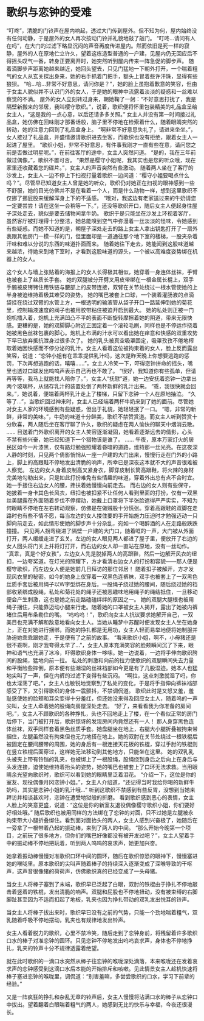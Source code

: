 # 歌织与恋钟的受难

“叮咚”，清脆的门铃声在屋内响起，透过大门传到屋外。但不知为何，屋内始终没有任何动静，于是屋外的女人再次按动门铃并礼貌地敲了敲门。
“叮咚…请问有人在吗”，在大门的过滤下略显沉闷的声音再度传进屋内。然而依旧是死一样的寂静，屋外的人在原地伫立许久，望着这栋造型普通的一户建，见屋内仍无回应后不得摇头叹气一番，转身正要离开时，她突然听到屋内传来一阵急促的脚步声。
随着滴脚步声距离她越来越近，她回头望去，只见门猛地一下朝外打开，一个喘着粗气的女人从玄关探出身来，她的右手抓着门把手，额头上冒着些许汗珠，显得有些狼狈。
“哈…哈…非常不好意思，请问你是？”，她的脸上虽抱着歉意的笑容，但由于女主人貌似并不认识门外的女人，于是她的眼神中流露着淡淡的疑惑和一丝难以察觉的不满。
屋外的女人立刻转过身来，朝她鞠了一躬：“不好意思打扰了，我是隔壁新搬来的邻居，我叫樱守歌织。”，说着，歌织便将怀里包装精美的礼品盒呈给女主人，“这是我的一点心意，以后还请多多关照。”
女主人并没有第一时间接过礼品盒，她仿佛在回味刚才那番话般，脑子里不停地在检索着什么，随着眼睛突然的转动，她的注意力回到了礼品盒身上。
“啊非常不好意思失礼了，请进来坐坐。”，女人接过了礼品盒，并盛情邀请歌织进去坐客，而歌织也没有拒绝，跟着女主人一起进了屋里。
“歌织小姐，非常不好意思，有件事我刚才一直有些在意，请问您之前是否做过明星呢。”，在前往客厅的途中，女主人突然问道。
“是的，我在三年前做过偶像。”，歌织不置可否。
“果然是樱守小姐呢，我其实也是您的听众哦，现在家里还收藏着您的碟片。”，女主人的声音突然有些激动。
随着两人坐在了客厅的沙发上，女主人一边不停上下扫视打量着歌织一边问道：“樱守小姐要喝点什么吗？”。尽管早已知道女主人曾是她的听众，歌织仍对她正在扫视的眼神感到一些不舒服，她的目光仿佛并不是在看着一个人，而是什么动物一样，想到这里歌织不仅挪了挪屁股来缓解浑身上下的不适感。
“哦对，我这边有老家送过来的牛奶请您一定要尝尝！请在这坐一会稍等一下。”，还没等歌织开口，随后女主人便起身往屋子深处走去，貌似是要去储物间拿牛奶。
歌织于是只能坐在沙发上环视着客厅，虽然客厅被打理得十分整洁，她总能嗅到空气中弥漫着一丝淡淡的怪味，令她感到有些疑惑。而她不知道的是，朝屋子深处走去的路上女主人拿出钥匙打开了一扇外表跟其他房门一模一样的门，但里面却是一道通往那个地下室的楼梯，一股夹杂着汗味和难以分说的东西的味道扑面而来。
随着她往下走去，她能闻到这股味道越来越浓，待她来到地下室时，才看到这股味道的源头，一个被以高难度姿势绑在机器上的女人。

这个女人与墙上张贴着的海报上的女人长得极其相似，她穿着一身连体丝袜，手臂也被套上了丝质长手套。
她的双腿被分开劈叉用皮带绑在一根金属长棍上，双手手腕被皮铐铐住用铁链与腰部上的皮带连接，双臂在关节处绕过一根水管使她的上半身被迫维持着极其难受的姿势。
她的嘴巴被套上口球，一个装着灌肠液的点滴袋挂在绕过双臂的水管上方，一根透明的输液管从袋子开口一路延伸到她的菊花里，控制输液速度的阀子也被用胶带粘住被迫开启到最大。
她的私处则正被一门炮机插入着，炮机上充满凹凸不平的表面不断旋转摩擦着她的阴道，带来无限快感。更糟的是，她的双脚脚心附近正固定着一个滚轮毛刷，同样也是不停运作挠着她被黑色丝袜包裹的脚心。炮机上布满的汁水可以看出她在痒意和快感的双重攻势下早已放弃抵抗泄身过很多次了。
她的乳头被真空吸罩固定，吸罩孜孜不倦地榨取着她因快感而不停分泌的乳汁。女主人看着这位被拘束着的女人，脸上反而露出笑容，说道：“恋钟小姐有在乖乖提供乳汁吗，这次是昨天晚上你想要逃跑的惩罚，下次再想逃跑的话，嘻嘻……”，女主人冷笑一下，吓得恋钟拼命的摇头，嘴里也透过口球发出呜呜声表示自己再也不敢了。
“很好，我知道你有些孤单，但请再等等，我马上就能找人陪你了。”，女主人“抚慰”道，她一边安抚着恋钟一边拿出两个玻璃杯，从储存乳汁的装置处倒了两杯新鲜的乳汁出来。
“乖，我很快就会回来。”，她说着，便端着两杯乳汁走上了楼梯，只留下恋钟一个人在原地抽泣。
“久等了…”，当歌织回过神来时，女主人已经端着两杯牛奶来到了她的面前。尽管她对女主人家的环境感到有些疑惑，但出于礼貌，她轻轻抿了一口。
“嗯，非常的新鲜，非常的美味。”，牛奶的味道十分鲜美，歌织不禁赞赏道。而女主人听到赞赏十分欣喜，两人随后坐在客厅聊了许久，歌织的疑虑在两人愉快的聊天中烟消云散。
……
目送着门外歌织离开的女主人笑容逐渐凝固，她看着逐渐远去的倩影，心头不禁有些兴奋，她已经知道下一个猎物该是谁了。
……
午夜，原本万家灯火的居民区如今一片漆黑，仅有路灯勉强照耀着昏暗的道路，维持那一丝光亮。在这夜深人静的时刻，只见两个倩影悄悄从一座一户建的大门出来，慢慢行走在门外的小路上，脚上的高跟鞋不停地发出清脆的响声，所幸已是深夜这本就不大的声音很难被人察觉。
左边的女人身着皮制高叉紧身衣，脚穿皮制长筒高跟鞋，将火辣的身材完美地勾勒出来，只是如此打扮难免有些情趣的味道，穿着外出总有点不合时宜。她一手搂住右边女人的腰，搀扶着她慢慢向前走去。
而右边的女人则有些保守，她披着一身卡其色长风衣，纽扣也被扣紧不让任何人看到里面的打扮，仅有一双黑丝美腿露在外面随着步伐不停摆动，她戴上口罩将下半张脸遮得严严实实，不知为何眼睛不停地在左右转动观察，仿佛是在做贼般十分慌张。穿着高跟鞋的双脚在走路时也有些不情不愿，每当左边的女人搂住要的手开始施力压迫时才勉强迈动一只脚向前走去，如此情形使她的脚步声十分杂乱，宛如一个喝醉酒的人在走路般跌跌撞撞。
只见两人拐弯绕进了隔壁一户建的大门口，随着哐的一声，大门被从外面打开，两人缓缓走进了玄关。左边的女人眼见两人都进了屋子里，便放开了右边的女人回头将门关上并将灯打开，而右边的女人却一直站在原地，没有一丝动作。
“真乖，真是个好女孩”，左边女人先是脱掉两人的高跟鞋，然后一边解开风衣的纽扣，一边夸奖道。在灯光的照耀下，方才看清右边女人的打扮和容貌——那人便是樱守歌织，而左边女人便是她前几日拜访的那位邻居！
随着扣子被解开，方才发现风衣里的秘密。如今的她身上仅穿着一双黑色连裤袜，双手也被套上了一双黑色丝质手套后被用绳子以W字型绑在身后。一股绳子绕过她的腰间，随后绕过她的裆部收紧绑成股绳，私处和菊花处的绳子还被恶趣味地用绳子的绳结抵住，一旦移动便会产生刺激，这也是她之前走路磕磕绊绊的原因之一。
她的双腿大腿根也被用绳子捆住，只能靠迈动小腿来行走。随着她的口罩被女主人揭开，露出了她被内裤堵住后用布条勒住的嘴。
“呜呜呜！”，歌织向女主人抗议要求她解开自己，一双美目也充满不解和敌意地看向女主人。当她从睡梦中苏醒时便发现女主人坐在她身上，正在对她进行捆绑，而她的挣扎都是无用功，女主人轻而易举地便将她制服并胁迫她乖乖跟她走，于是便有了之前的故事。
“看来歌织小姐，啊不，小母猪还是很不乖啊，刚才我夸得太早了…”，女主人原本充满笑容的脸颊瞬间沉了下来，眼神和语气也充满了冰冷，吓得歌织身体一哆嗦。她一边说着，一边将手伸向歌织胯间的股绳，猛地向前一拉。
私处的刺激和向前的拉力使歌织的双腿瞬间失去力量和平衡险些摔倒，原本便有些潮湿的丝袜裆部如今更是有了几股湿迹。她本人也猛地尖叫了一声，但在内裤的过滤下变得有些沉闷。
“啊拉，这点刺激就湿了吗，你也太淫荡了吧。”，女主人也敏锐地觉察到了私处的变化，于是将手指伸向裤袜裆部感受了下，又引得歌织的身体一震颤抖，不禁调侃道。
歌织此时是又怒又羞，羞耻感使她的脸颊和耳朵变得十分羞红，但还她没来得及回应女主人，随着呜的一声尖叫，女主人牵着她的股绳向房屋深处走去。
“好了，来看看我为你准备的房间吧。”，女主人不顾歌织的各种挣扎，头也不回地走上了楼，在一个看似正常的房门后停下，当门被打开后，歌织惊讶的发现房间内竟然还有一人！
那人身穿黑色连体丝袜，双手同样套着黑色丝质手套。她盘腿坐在地上，右腿大小腿折叠被拘束带捆住，左腿虽然没有拘束但也无力地搭在地上。她的双肘在关节处绕过一根铁棍后被固定在腰间腰带的周围，她的身后有一根连接天花板的铁棍，穿过手肘的铁棍则在竖立铁棍后面穿过，这样她无法移动到其他地方，只能坐在这里。
她的双乳乳头被夹上带有铃铛的乳夹，也被绑上了一根股绳，股绳绕到身后之后向上在身后与头发连接，迫使她维持着抬头的姿势，她的嘴巴也被套上了口环无法求救。当用眼睛余光望向歌织时，歌织可以看到她的眼睛里泛着泪花。
“介绍一下，这位是你的室友、现役偶像月冈恋钟小姐。”，女主人介绍道，“还记得当时我给你喝的新鲜牛奶吗，其实是恋钟小姐的乳汁哦…”
听到这歌织不禁感到有些反胃，没想到当她来拜访并相谈甚欢时，恋钟在遭受地狱般的折磨。
看到歌织感到恶心的表情，女主人脸上的笑意更盛，说道：“这位是你的新室友退役偶像樱守歌织小姐，你们要好好相处哦。”
随后歌织也被用同样的方法绑在了恋钟的对面，只不过她是左腿被永拘束带大小腿折叠绑住。看到面对面抬头的两人，女主人感到兴奋极了，她随后在一旁拿了一根带着凸起的振动棒，来到了两人的中间。
“那么开始今晚第一个项目，之前玩了很多地方，但你们的嘴巴好像都没有被开发过吧？”，女主人望着手中的振动棒不停地把玩着，听到两人呜呜的哀求声，她更加兴奋。

她拿着振动棒慢慢对准歌织口环中间的圆环，随后在歌织惊恐的眼神下，慢慢塞进她的喉咙里。原本歌织的尖叫声随着棒子的持续深入逐渐变成了深喉导致的干呕声，这声音很像猪的荷荷声，仿佛歌织真的已经变成了一头母猪。

当女主人将棒子塞到了末端，歌织早已泛起了白眼，双肘的铁棍由于挣扎不停地敲击着竖着的铁棍，发出清脆的响声。双腿和屁股也不停地扭动，没有被束缚的右脚脚趾甚至因为不适而扣起了地板，乳夹也因为挣扎带动的双乳发出悦耳的铃声。

当女主人将棒子拔出来时，歌织早已没有之前的气势，只能一个劲地喘着粗气，双乳随着呼吸不停地摆动，乳夹也有规律地发出铃声。

女主人看着脱力的歌织，心里不禁冷笑，随后走到了恋钟身前，将残留着许多歌织口水的棒子对准恋钟的圆环。只见恋钟不停地发出呜呜哀求声，身体也不停地挣扎，乳夹的铃声十分不规律透露着绝望。

就在此时歌织的一滴口水突然从棒子往恋钟的喉咙深处滴落，本来喉咙还在发着哀求声的恋钟感受到这滴口水后本能的开始排斥和咳嗽。见此情景女主人趁机快速将棒子塞进恋钟的喉咙里，调侃道：“别害羞嘛，多尝尝歌织的口水，学习下前辈的经验。”


又是一阵疯狂的挣扎和杂乱无章的铃声后，女主人慢慢将沾满口水的棒子从恋钟口中拔出。望着翻着白眼喘着粗气的两人，她感到无比的快乐与幸福，今夜还很漫长。

